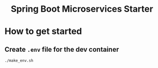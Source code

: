 <h1 align="center">Spring Boot Microservices Starter</h1>

# How to get started

## Create `.env` file for the dev container
```bash
./make_env.sh
```
